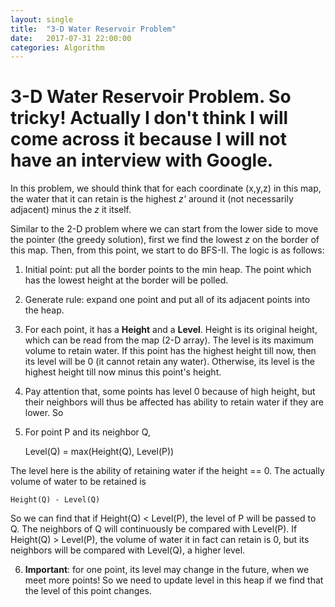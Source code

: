```yaml
---
layout: single
title:  "3-D Water Reservoir Problem"
date:   2017-07-31 22:00:00
categories: Algorithm
---
```


# 3-D Water Reservoir Problem. So tricky! Actually I don't think I will come across it because I will not have an interview with Google.

In this problem, we should think that for each coordinate (x,y,z) in this map, the water that it can retain is the highest *z'* around it (not necessarily adjacent) minus the *z* it itself.

Similar to the 2-D problem where we can start from the lower side to move the pointer (the greedy solution), first we find the lowest *z* on the border of this map. Then, from this point, we start to do BFS-II. The logic is as follows:

1.	Initial point: put all the border points to the min heap. The point which has the lowest height at the border will be polled. 

2.	Generate rule: expand one point and put all of its adjacent points into the heap.

3.	For each point, it has a **Height** and a **Level**. Height is its original height, which can be read from the map (2-D array). The level is its maximum volume to retain water. If this point has the highest height till now, then its level will be 0 (it cannot retain any water). Otherwise, its level is the highest height till now minus this point's height.

4.	Pay attention that, some points has level 0 because of high height, but their neighbors will thus be affected has ability to retain water if they are lower. So 

5. For point P and its neighbor Q,

    Level(Q) = max(Height(Q), Level(P))

The level here is the ability of retaining water if the height == 0. The actually volume of water to be retained is

    Height(Q) - Level(Q)

So we can find that if Height(Q) < Level(P), the level of P will be passed to Q. The neighbors of Q will continuously be compared with Level(P). If Height(Q) > Level(P), the volume of water it in fact can retain is 0, but its neighbors will be compared with Level(Q), a higher level.

6. **Important**: for one point, its level may change in the future, when we meet more points! So we need to update level in this heap if we find that the level of this point changes.